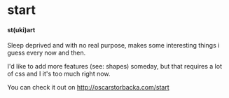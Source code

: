 # start
#### st(uki)art

Sleep deprived and with no real purpose, makes some interesting things i guess every now and then.

I'd like to add more features (see: shapes) someday, but that requires a lot of css and I it's too much right now.

You can check it out on http://oscarstorbacka.com/start

